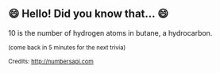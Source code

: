 ## :smile: Hello! Did you know that... :smile:
10 is the number of hydrogen atoms in butane, a hydrocarbon.

<sup>(come back in 5 minutes for the next trivia)</sup>


<sup>Credits: http://numbersapi.com</sup>
